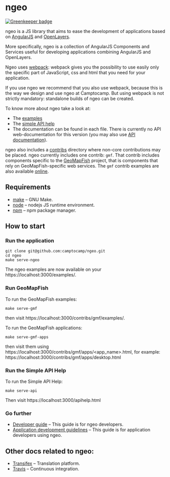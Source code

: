# ngeo

[![Greenkeeper badge](https://badges.greenkeeper.io/camptocamp/ngeo.svg)](https://greenkeeper.io/)

ngeo is a JS library that aims to ease the development of applications based on
[AngularJS](https://angularjs.org/) and [OpenLayers](http://openlayers.org).

More specifically, ngeo is a collection of AngularJS Components and Services
useful for developing applications combining AngularJS and OpenLayers.

Ngeo uses [webpack](https://webpack.js.org): webpack gives you the possibility to use easily only the specific
part of JavaScript, css and html that you need for your application.

If you use ngeo we recommend that you also use webpack, because this is the way
we design and use ngeo at Camptocamp. But using webpack is not strictly mandatory:
standalone builds of ngeo can be created.

To know more about ngeo take a look at:

* The [examples](https://camptocamp.github.io/ngeo/master/examples)
* The [simple API help](https://camptocamp.github.io/ngeo/master/api/apihelp/apihelp.html)
* The documentation can be found in each file. There is currently no API web-documentation for this
  version (you may also use [API documentation](https://camptocamp.github.io/ngeo/master/apidoc/index.html)).

ngeo also includes a [contribs](contribs) directory where non-core
contributions may be placed. ngeo currently includes one contrib: `gmf`.  That
contrib includes components specific to the
[GeoMapFish](https://geomapfish.org/) project, that is components that rely on
GeoMapFish-specific web services. The `gmf` contrib examples are also available
[online](https://camptocamp.github.io/ngeo/master/examples/contribs/gmf/).


## Requirements

* [make](https://www.gnu.org/software/make/) – GNU Make.
* [node](https://www.nodejs.org/) – nodejs JS runtime environment.
* [npm](https://www.npmjs.com/) – npm package manager.

## How to start

### Run the application

```
git clone git@github.com:camptocamp/ngeo.git
cd ngeo
make serve-ngeo
```

The ngeo examples are now available on your https://localhost:3000/examples/.

### Run GeoMapFish

To run the GeoMapFish examples:

```
make serve-gmf
```

then visit https://localhost:3000/contribs/gmf/examples/.

To run the GeoMapFish applications:

```
make serve-gmf-apps
```

then visit them using
https://localhost:3000/contribs/gmf/apps/<app_name>.html, for example:
https://localhost:3000/contribs/gmf/apps/desktop.html


### Run the Simple API Help

To run the Simple API Help:

```
make serve-api
```

Then visit https://localhost:3000/apihelp.html

### Go further

* [Developer guide](docs/developer-guide.md) – This guide is for ngeo developers.
* [Application development guidelines](docs/guidelines.md) – This guide is for
  application developers using ngeo.


## Other docs related to ngeo:
* [Transifex](https://www.transifex.com/camptocamp/ngeo/) – Translation platform.
* [Travis](https://travis-ci.org/camptocamp/ngeo) – Continuous integration.
